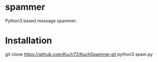 # spammer
Python3 based message spammer.

# Installation

git clone https://github.com/Kuch72/KuchSpammer.git
python3 spam.py
